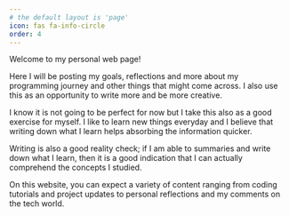 ```yaml
---
# the default layout is 'page'
icon: fas fa-info-circle
order: 4
---
```


Welcome to my personal web page!

Here I will be posting my goals, reflections and more about my programming journey and other things that might come across. I also use this as an opportunity to write more and be more creative.

I know it is not going to be perfect for now but I take this also as a good exercise for myself. I like to learn new things everyday and I believe that writing down what I learn helps absorbing the information quicker. 

Writing is also a good reality check; if I am able to summaries and write down what I learn, then it is a good indication that I can actually comprehend the concepts I studied. 

On this website, you can expect a variety of content ranging from coding tutorials and project updates to personal reflections and my comments on the tech world.
